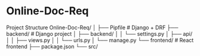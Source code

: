 # Online-Doc-Req

Project Structure
Online-Doc-Req/
│
├── Pipfile                 # Django + DRF
├── backend/                # Django project
│   ├── backend/
│   │   └── settings.py
│   ├── api/
│   │   ├── views.py
│   │   └── urls.py
│   └── manage.py
└── frontend/               # React frontend
    ├── package.json
    └── src/

